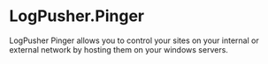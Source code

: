# LogPusher.Pinger
LogPusher Pinger allows you to control your sites on your internal or external network by hosting them on your windows servers.
